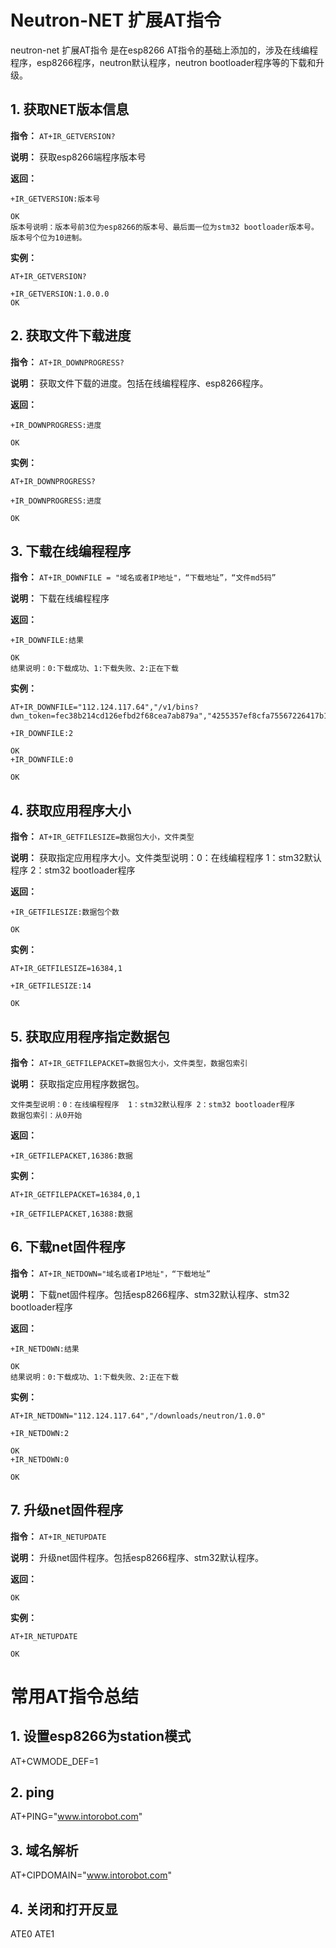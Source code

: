 # Neutron-NET 扩展AT指令
neutron-net 扩展AT指令 是在esp8266 AT指令的基础上添加的，涉及在线编程程序，esp8266程序，neutron默认程序，neutron bootloader程序等的下载和升级。


## 1. 获取NET版本信息
 **指令：**  `AT+IR_GETVERSION?`

 **说明：**  获取esp8266端程序版本号

 **返回：**

    +IR_GETVERSION:版本号

    OK
    版本号说明：版本号前3位为esp8266的版本号、最后面一位为stm32 bootloader版本号。 版本号个位为10进制。

 **实例：**

    AT+IR_GETVERSION?

    +IR_GETVERSION:1.0.0.0
    OK


## 2. 获取文件下载进度
 **指令：**  `AT+IR_DOWNPROGRESS?`

 **说明：**  获取文件下载的进度。包括在线编程程序、esp8266程序。

 **返回：**

    +IR_DOWNPROGRESS:进度

    OK

 **实例：**

    AT+IR_DOWNPROGRESS?

    +IR_DOWNPROGRESS:进度

    OK

## 3. 下载在线编程程序
 **指令：**  `AT+IR_DOWNFILE = "域名或者IP地址"，“下载地址”，“文件md5码”`

 **说明：**  下载在线编程程序

 **返回：**

    +IR_DOWNFILE:结果

    OK
    结果说明：0:下载成功、1:下载失败、2:正在下载

 **实例：**

    AT+IR_DOWNFILE="112.124.117.64","/v1/bins?dwn_token=fec38b214cd126efbd2f68cea7ab879a","4255357ef8cfa75567226417b113582f"

    +IR_DOWNFILE:2

    OK
    +IR_DOWNFILE:0

    OK

## 4. 获取应用程序大小
 **指令：**  `AT+IR_GETFILESIZE=数据包大小，文件类型`

 **说明：**  获取指定应用程序大小。文件类型说明：0：在线编程程序  1：stm32默认程序 2：stm32 bootloader程序

 **返回：**

    +IR_GETFILESIZE:数据包个数

    OK

 **实例：**

    AT+IR_GETFILESIZE=16384,1

    +IR_GETFILESIZE:14

    OK

## 5. 获取应用程序指定数据包
 **指令：**  `AT+IR_GETFILEPACKET=数据包大小，文件类型，数据包索引`

 **说明：**  获取指定应用程序数据包。

    文件类型说明：0：在线编程程序  1：stm32默认程序 2：stm32 bootloader程序
    数据包索引：从0开始

 **返回：**

    +IR_GETFILEPACKET,16386:数据

 **实例：**

    AT+IR_GETFILEPACKET=16384,0,1

    +IR_GETFILEPACKET,16388:数据

## 6. 下载net固件程序
 **指令：**  `AT+IR_NETDOWN="域名或者IP地址"，“下载地址”`

 **说明：**  下载net固件程序。包括esp8266程序、stm32默认程序、stm32 bootloader程序

 **返回：**

    +IR_NETDOWN:结果

    OK
    结果说明：0:下载成功、1:下载失败、2:正在下载

 **实例：**

    AT+IR_NETDOWN="112.124.117.64","/downloads/neutron/1.0.0"

    +IR_NETDOWN:2

    OK
    +IR_NETDOWN:0

    OK

## 7. 升级net固件程序
 **指令：**  `AT+IR_NETUPDATE`

 **说明：**  升级net固件程序。包括esp8266程序、stm32默认程序。

 **返回：**

    OK

 **实例：**

    AT+IR_NETUPDATE

    OK


# 常用AT指令总结

## 1. 设置esp8266为station模式
AT+CWMODE_DEF=1
## 2. ping
AT+PING="www.intorobot.com"
## 3. 域名解析
AT+CIPDOMAIN="www.intorobot.com"
## 4. 关闭和打开反显
ATE0
ATE1
